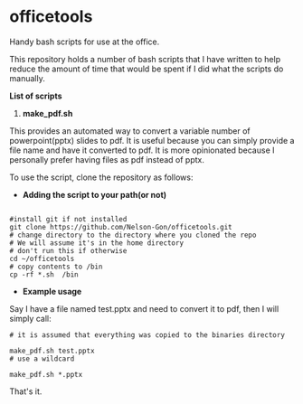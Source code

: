 # officetools
Handy bash scripts for use at the office.

This repository holds a number of bash scripts that I have written to help reduce the amount of time that would be spent if I did what the scripts do manually.

**List of scripts**

1. **make_pdf.sh**

This provides an automated way to convert a variable number of powerpoint(pptx) slides to pdf. It is useful because you can simply provide a file name and have it converted to pdf. It is more opinionated because I personally prefer having files as pdf instead of pptx. 

To use the script, clone the repository as follows:
 
 * **Adding the script to your path(or not)**
 
```

#install git if not installed
git clone https://github.com/Nelson-Gon/officetools.git
# change directory to the directory where you cloned the repo
# We will assume it's in the home directory
# don't run this if otherwise
cd ~/officetools
# copy contents to /bin
cp -rf *.sh  /bin

```

* **Example usage**

Say I have a file named test.pptx and need to convert it to pdf, then I will simply call:

```
# it is assumed that everything was copied to the binaries directory

make_pdf.sh test.pptx
# use a wildcard 

make_pdf.sh *.pptx
```

That's it. 
